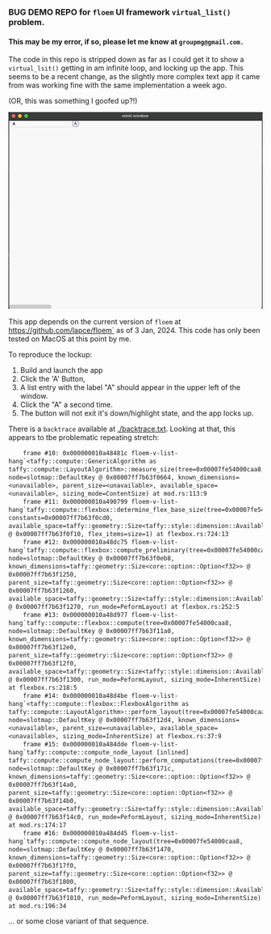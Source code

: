 

### BUG DEMO REPO for `floem` UI framework `virtual_list()` problem.

#### This may be my error, if so, please let me know at `groupmg@gmail.com.`

The code in this repo is stripped down as far as I could get it to show a `virtual_lsit()` getting in am infinite loop, 
and locking up the app. This seems to be a recent change, as the slightly more
complex text app it came from was working fine with the same implementation a week ago.

(OR, this was something I goofed up?!)


![screenshot](./img.png)

This app depends on the current version of `floem` at https://github.com/lapce/floem` as of 3 Jan, 2024.
This code has only been tested on MacOS at this point by me.

To reproduce the lockup:

1. Build and launch the app
2. Click the 'A' Button,
3. A list entry with the label "A" should appear in the upper left of the window.
4. Click the "A" a second time.
5. The button will not exit it's down/highlight state, and the app locks up.

There is a `backtrace` available at [./backtrace.txt](./backtrace.txt). Looking at that,
this appears to tbe problematic repeating stretch:

```
    frame #10: 0x000000010a48481c floem-v-list-hang`<taffy::compute::GenericAlgorithm as taffy::compute::LayoutAlgorithm>::measure_size(tree=0x00007fe54000caa8, node=slotmap::DefaultKey @ 0x00007ff7b63f0664, known_dimensions=<unavailable>, parent_size=<unavailable>, available_space=<unavailable>, sizing_mode=ContentSize) at mod.rs:113:9
    frame #11: 0x000000010a490799 floem-v-list-hang`taffy::compute::flexbox::determine_flex_base_size(tree=0x00007fe54000caa8, constants=0x00007ff7b63f0cd0, available_space=taffy::geometry::Size<taffy::style::dimension::AvailableSpace> @ 0x00007ff7b63f0f10, flex_items=size=1) at flexbox.rs:724:13
    frame #12: 0x000000010a48dc75 floem-v-list-hang`taffy::compute::flexbox::compute_preliminary(tree=0x00007fe54000caa8, node=slotmap::DefaultKey @ 0x00007ff7b63f0eb8, known_dimensions=taffy::geometry::Size<core::option::Option<f32>> @ 0x00007ff7b63f1250, parent_size=taffy::geometry::Size<core::option::Option<f32>> @ 0x00007ff7b63f1260, available_space=taffy::geometry::Size<taffy::style::dimension::AvailableSpace> @ 0x00007ff7b63f1270, run_mode=PeformLayout) at flexbox.rs:252:5
    frame #13: 0x000000010a48d977 floem-v-list-hang`taffy::compute::flexbox::compute(tree=0x00007fe54000caa8, node=slotmap::DefaultKey @ 0x00007ff7b63f11a0, known_dimensions=taffy::geometry::Size<core::option::Option<f32>> @ 0x00007ff7b63f12e0, parent_size=taffy::geometry::Size<core::option::Option<f32>> @ 0x00007ff7b63f12f0, available_space=taffy::geometry::Size<taffy::style::dimension::AvailableSpace> @ 0x00007ff7b63f1300, run_mode=PeformLayout, sizing_mode=InherentSize) at flexbox.rs:218:5
    frame #14: 0x000000010a48d4be floem-v-list-hang`<taffy::compute::flexbox::FlexboxAlgorithm as taffy::compute::LayoutAlgorithm>::perform_layout(tree=0x00007fe54000caa8, node=slotmap::DefaultKey @ 0x00007ff7b63f12d4, known_dimensions=<unavailable>, parent_size=<unavailable>, available_space=<unavailable>, sizing_mode=InherentSize) at flexbox.rs:37:9
    frame #15: 0x000000010a484dde floem-v-list-hang`taffy::compute::compute_node_layout [inlined] taffy::compute::compute_node_layout::perform_computations(tree=0x00007fe54000caa8, node=slotmap::DefaultKey @ 0x00007ff7b63f171c, known_dimensions=taffy::geometry::Size<core::option::Option<f32>> @ 0x00007ff7b63f14a0, parent_size=taffy::geometry::Size<core::option::Option<f32>> @ 0x00007ff7b63f14b0, available_space=taffy::geometry::Size<taffy::style::dimension::AvailableSpace> @ 0x00007ff7b63f14c0, run_mode=PeformLayout, sizing_mode=InherentSize) at mod.rs:174:17
    frame #16: 0x000000010a484d45 floem-v-list-hang`taffy::compute::compute_node_layout(tree=0x00007fe54000caa8, node=slotmap::DefaultKey @ 0x00007ff7b63f1470, known_dimensions=taffy::geometry::Size<core::option::Option<f32>> @ 0x00007ff7b63f17f0, parent_size=taffy::geometry::Size<core::option::Option<f32>> @ 0x00007ff7b63f1800, available_space=taffy::geometry::Size<taffy::style::dimension::AvailableSpace> @ 0x00007ff7b63f1810, run_mode=PeformLayout, sizing_mode=InherentSize) at mod.rs:196:34
```
... or some close variant of that sequence.







